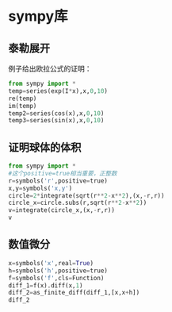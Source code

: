 # sympy库
## 泰勒展开
例子给出欧拉公式的证明：
```python
from sympy import *
temp=series(exp(I*x),x,0,10)
re(temp)
im(temp)
temp2=series(cos(x),x,0,10)
temp3=series(sin(x),x,0,10)
```
## 证明球体的体积
```python
from sympy import *
#这个positive=true相当重要，正整数
r=symbols('r',positive=true)
x,y=symbols('x,y')
circle=2*integrate(sqrt(r**2-x**2),(x,-r,r))
circle_x=circle.subs(r,sqrt(r**2-x**2))
v=integrate(circle_x,(x,-r,r))
v
```
## 数值微分
```python
x=symbols('x',real=True)
h=symbols('h',positive=true)
f=symbols('f',cls=Function)
diff_1=f(x).diff(x,1)
diff_2=as_finite_diff(diff_1,[x,x+h])
diff_2
```
